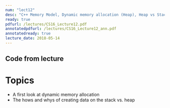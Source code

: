 ```yaml
---
num: "lect12"
desc: "C++ Memory Model, Dynamic memory allocation (Heap), Heap vs Stack"
ready: true
pdfurl: /lectures/CS16_Lecture12.pdf
annotatedpdfurl: /lectures/CS16_Lecture12_ann.pdf
annotatedready: true
lecture_date: 2018-05-14 
---
```


## Code from lecture


# Topics

* A first look at dynamic memory allocation
* The hows and whys of creating data on the stack vs. heap


